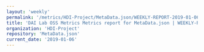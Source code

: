 ```yaml
---
layout: 'weekly'
permalink: '/metrics/HDI-Project/MetaData.json/WEEKLY-REPORT-2019-01-06'
title: 'DAI Lab OSS Metrics Metrics report for MetaData.json | WEEKLY-REPORT-2019-01-06'
organization: 'HDI-Project'
repository: 'MetaData.json'
current_date: '2019-01-06'
---
```


